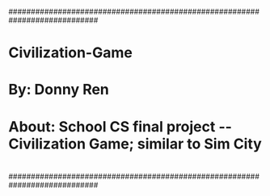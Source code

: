 ############################################################################
# Civilization-Game                                                        #
#                                                                          #
# By: Donny Ren                                                            #
#                                                                          #
# About: School CS final project -- Civilization Game; similar to Sim City #
#                                                                          #
############################################################################
